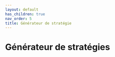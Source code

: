 ```yaml
---
layout: default
has_children: true
nav_order: 5
title: Générateur de stratégie
---
```


# Générateur de stratégies

<script src="https://cdnjs.cloudflare.com/ajax/libs/p5.js/1.9.1/p5.js"></script>
<script src="https://cdn.jsdelivr.net/npm/quicksettings@latest/quicksettings.min.js"></script>
<script src="p5.gui.js"></script> 
<!-- attention source p5.gui.js est à modifier-->
<link rel="stylesheet" type="text/css" href="style.css">

<div id="ui-container" class="container">
    <div id="checkboxContainer" class="col mb-2">
        <!-- Les cases à cocher seront ajoutées ici par p5.js -->
    </div>
    <div id="buttonsContainer" class="col mb-2">
        <!-- Les boutons seront ajoutés ici par p5.js -->
    </div>
    <div id="robotContainer" class="col mb-2">
        <!-- Les boutons de la simu robot ajoutés ici par p5.js -->
    </div>
    <div id="fileInputContainer" class="col mb-2">
        <!-- L'input de fichier sera ajouté ici par p5.js -->
    </div>
</div>

<div id="p5-container"></div>

<script src="sketch.js"></script>